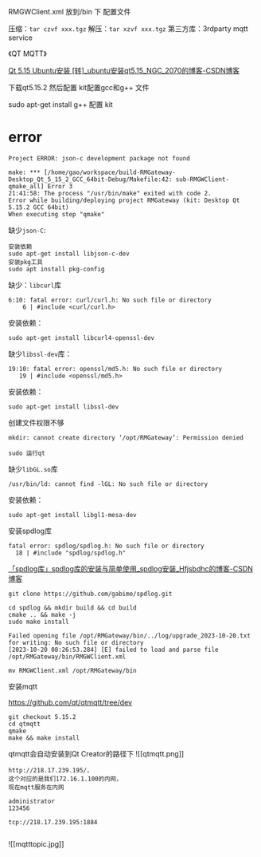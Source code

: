 RMGWClient.xml 放到/bin 下 配置文件 

压缩：`tar czvf xxx.tgz`
解压：`tar xzvf xxx.tgz`
第三方库：3rdparty
mqtt service


《QT MQTT》 

[Qt 5.15 Ubuntu安装 [转]_ubuntu安装qt5.15_NGC_2070的博客-CSDN博客](https://blog.csdn.net/baidu_41388533/article/details/128135334)

下载qt5.15.2 然后配置 kit配置gcc和g++ 文件

sudo apt-get install g++ 配置 kit


# error 
```shell
Project ERROR: json-c development package not found

make: *** [/home/gao/workspace/build-RMGateway-Desktop_Qt_5_15_2_GCC_64bit-Debug/Makefile:42: sub-RMGWClient-qmake_all] Error 3
21:41:58: The process "/usr/bin/make" exited with code 2.
Error while building/deploying project RMGateway (kit: Desktop Qt 5.15.2 GCC 64bit)
When executing step "qmake"
```

缺少`json-C`:
```SHELL
安装依赖
sudo apt-get install libjson-c-dev
安装pkg工具
sudo apt install pkg-config
```

缺少：`libcurl`库
```shell
6:10: fatal error: curl/curl.h: No such file or directory
    6 | #include <curl/curl.h>
```

安装依赖：
```SHELL
sudo apt-get install libcurl4-openssl-dev
```

缺少`libssl-dev`库：
```shell
19:10: fatal error: openssl/md5.h: No such file or directory
   19 | #include <openssl/md5.h>
```

安装依赖：
```shell
sudo apt-get install libssl-dev
```


创建文件权限不够
```shell
mkdir: cannot create directory ‘/opt/RMGateway’: Permission denied
```

```shell
sudo 运行qt
```

缺少`libGL.so`库
```shell
/usr/bin/ld: cannot find -lGL: No such file or directory
```

安装依赖： 
```shell
sudo apt-get install libgl1-mesa-dev
```

安装spdlog库
 ```shell 
fatal error: spdlog/spdlog.h: No such file or directory
   18 | #include "spdlog/spdlog.h"
```
[「spdlog库」spdlog库的安装与简单使用_spdlog安装_Hfjsbdhc的博客-CSDN博客](https://blog.csdn.net/HAICHANG1105/article/details/131432547)

```shell
git clone https://github.com/gabime/spdlog.git

cd spdlog && mkdir build && cd build
cmake .. && make -j
sudo make install
```


```shell
Failed opening file /opt/RMGateway/bin/../log/upgrade_2023-10-20.txt for writing: No such file or directory
[2023-10-20 08:26:53.284] [E] failed to load and parse file /opt/RMGateway/bin/RMGWClient.xml
```

```shell
mv RMGWClient.xml /opt/RMGateway/bin
```


安装mqtt

https://github.com/qt/qtmqtt/tree/dev
```shell
git checkout 5.15.2 
cd qtmqtt 
qmake 
make && make install
```
qtmqtt会自动安装到Qt Creator的路径下
![[qtmqtt.png]]


```
http://218.17.239.195/，
这个对应的是我们172.16.1.100的内网，
现在mqtt服务在内网

administrator 
123456

tcp://218.17.239.195:1884


```

![[mqtttopic.jpg]]

